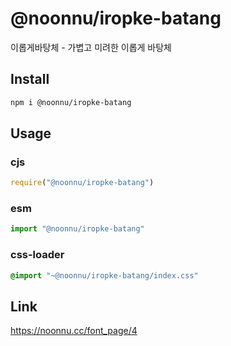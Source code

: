 # @noonnu/iropke-batang
이롭게바탕체 - 가볍고 미려한 이롭게 바탕체

## Install
```sh
npm i @noonnu/iropke-batang
```
## Usage
### cjs
```js
require("@noonnu/iropke-batang")
```
### esm
```js
import "@noonnu/iropke-batang"
```
### css-loader
```css
@import "~@noonnu/iropke-batang/index.css"
```

## Link
https://noonnu.cc/font_page/4